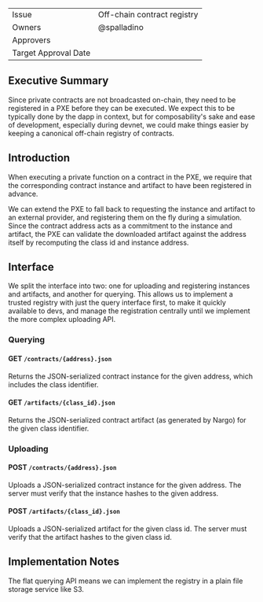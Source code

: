 |                      |                             |
| -------------------- | --------------------------- |
| Issue                | Off-chain contract registry |
| Owners               | @spalladino                 |
| Approvers            |                             |
| Target Approval Date |                             |

## Executive Summary

Since private contracts are not broadcasted on-chain, they need to be registered in a PXE before they can be executed. We expect this to be typically done by the dapp in context, but for composability's sake and ease of development, especially during devnet, we could make things easier by keeping a canonical off-chain registry of contracts.

## Introduction

When executing a private function on a contract in the PXE, we require that the corresponding contract instance and artifact to have been registered in advance.

We can extend the PXE to fall back to requesting the instance and artifact to an external provider, and registering them on the fly during a simulation. Since the contract address acts as a commitment to the instance and artifact, the PXE can validate the downloaded artifact against the address itself by recomputing the class id and instance address.

## Interface

We split the interface into two: one for uploading and registering instances and artifacts, and another for querying. This allows us to implement a trusted registry with just the query interface first, to make it quickly available to devs, and manage the registration centrally until we implement the more complex uploading API.

### Querying

#### GET `/contracts/{address}.json`

Returns the JSON-serialized contract instance for the given address, which includes the class identifier.

#### GET `/artifacts/{class_id}.json`

Returns the JSON-serialized contract artifact (as generated by Nargo) for the given class identifier.

### Uploading

#### POST `/contracts/{address}.json`

Uploads a JSON-serialized contract instance for the given address. The server must verify that the instance hashes to the given address.

#### POST `/artifacts/{class_id}.json`

Uploads a JSON-serialized artifact for the given class id. The server must verify that the artifact hashes to the given class id.

## Implementation Notes

The flat querying API means we can implement the registry in a plain file storage service like S3.
